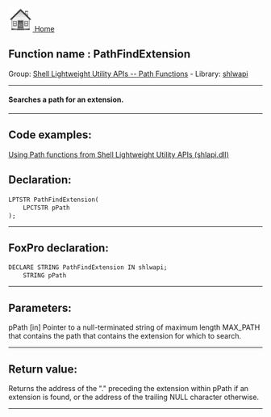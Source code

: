 [<img src="../../images/home.png"> Home ](https://github.com/VFPX/Win32API)  

## Function name : PathFindExtension
Group: [Shell Lightweight Utility APIs -- Path Functions](../../functions_group.md#Shell_Lightweight_Utility_APIs_--_Path_Functions)  -  Library: [shlwapi](../../libraries.md#shlwapi)  
***  


#### Searches a path for an extension.
***  


## Code examples:
[Using Path functions from Shell Lightweight Utility APIs (shlapi.dll)](../../samples/sample_178.md)  

## Declaration:
```foxpro  
LPTSTR PathFindExtension(
    LPCTSTR pPath
);  
```  
***  


## FoxPro declaration:
```foxpro  
DECLARE STRING PathFindExtension IN shlwapi;
	STRING pPath  
```  
***  


## Parameters:
pPath 
[in] Pointer to a null-terminated string of maximum length MAX_PATH that contains the path that contains the extension for which to search.   
***  


## Return value:
Returns the address of the "." preceding the extension within pPath if an extension is found, or the address of the trailing NULL character otherwise.  
***  


